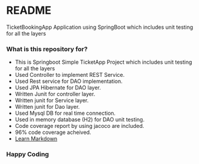 # README #

TicketBookingApp Application using SpringBoot which includes unit testing for all the layers

### What is this repository for? ###

* This is Springboot Simple TicketApp Project which includes unit testing for all the layers
* Used Controller to implement REST Service.
* Used Rest service for DAO implementation.
* Used JPA Hibernate for DAO layer.
* Written Junit for controller layer.
* Written junit for Service layer.
* Written junit for Dao layer.
* Used Mysql DB for real time connection.
* Used in memory database (H2) for DAO unit testing.
* Code coverage report by using jacoco are included.
* 96% code coverage acheived.
* [Learn Markdown](https://rageshjava/bitbucket.org/rageshjava)

### Happy Coding ###